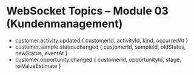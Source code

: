 # WebSocket Topics – Module 03 (Kundenmanagement)
- customer.activity.updated      { customerId, activityId, kind, occurredAt }
- customer.sample.status.changed { customerId, sampleId, oldStatus, newStatus, eventAt }
- customer.opportunity.changed   { customerId, opportunityId, stage, roiValueEstimate }
